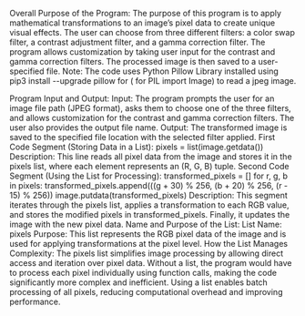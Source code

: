 Overall Purpose of the Program: The purpose of this program is to apply mathematical transformations to an image’s pixel data to create unique visual effects. The user can choose from three different filters: a color swap filter, a contrast adjustment filter, and a gamma correction filter. The program allows customization by taking user input for the contrast and gamma correction filters. The processed image is then saved to a user-specified file.
Note: The code uses Python Pillow Library installed using 
pip3 install --upgrade pillow for ( for PIL import Image) to read a jpeg image.

Program Input and Output:
Input: The program prompts the user for an image file path (JPEG format), asks them to choose one of the three filters, and allows customization for the contrast and gamma correction filters. The user also provides the output file name.
Output: The transformed image is saved to the specified file location with the selected filter applied.
First Code Segment (Storing Data in a List):
pixels = list(image.getdata())
Description: This line reads all pixel data from the image and stores it in the pixels list, where each element represents an (R, G, B) tuple.
Second Code Segment (Using the List for Processing):
transformed_pixels = []
for r, g, b in pixels:
    transformed_pixels.append(((g + 30) % 256, (b + 20) % 256, (r - 15) % 256))
image.putdata(transformed_pixels)
Description: This segment iterates through the pixels list, applies a transformation to each RGB value, and stores the modified pixels in transformed_pixels. Finally, it updates the image with the new pixel data.
Name and Purpose of the List:
List Name: pixels
Purpose: This list represents the RGB pixel data of the image and is used for applying transformations at the pixel level.
How the List Manages Complexity: The pixels list simplifies image processing by allowing direct access and iteration over pixel data. Without a list, the program would have to process each pixel individually using function calls, making the code significantly more complex and inefficient. Using a list enables batch processing of all pixels, reducing computational overhead and improving performance.

